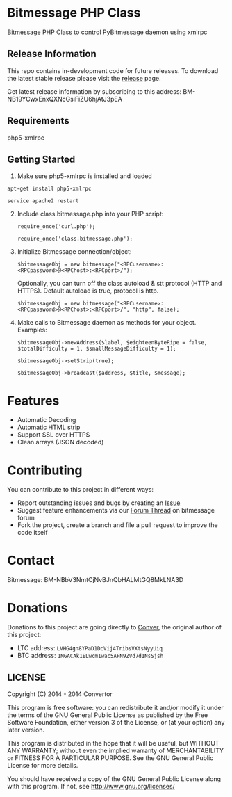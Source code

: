 Bitmessage PHP Class
====================

[Bitmessage](https://bitmessage.org/) PHP Class to control PyBitmessage daemon using xmlrpc

Release Information
---------------
This repo contains in-development code for future releases. To download the
latest stable release please visit the [release](https://github.com/Conver/class.bitmessage.php/releases) page.

Get latest release information by subscribing to this address: BM-NB19YCwxEnxQXNcGsiFiZU6hjAtJ3pEA

Requirements
---------------
php5-xmlrpc

Getting Started
---------------
1. Make sure php5-xmlrpc is installed and loaded
    
  `apt-get install php5-xmlrpc`

  `service apache2 restart`

2. Include class.bitmessage.php into your PHP script:

	`require_once('curl.php');`
	
	`require_once('class.bitmessage.php');`
    
3. Initialize Bitmessage connection/object:

	`$bitmessageObj = new bitmessage("<RPCusername>:<RPCpassword>@<RPChost>:<RPCport>/");`

	Optionally, you can turn off the class autoload & stt protocol (HTTP and HTTPS). Default autoload is true, protocol is http.

	`$bitmessageObj = new bitmessage("<RPCusername>:<RPCpassword>@<RPChost>:<RPCport>/", "http", false);`
    
4. Make calls to Bitmessage daemon as methods for your object. Examples:

    `$bitmessageObj->newAddress($label, $eighteenByteRipe = false, $totalDifficulty = 1, $smallMessageDifficulty = 1);`
    
    `$bitmessageObj->setStrip(true);`
    
    `$bitmessageObj->broadcast($address, $title, $message);`
    
Features
========

* Automatic Decoding
* Automatic HTML strip
* Support SSL over HTTPS
* Clean arrays (JSON decoded)

    
Contributing
============

You can contribute to this project in different ways:

* Report outstanding issues and bugs by creating an [Issue](https://github.com/Conver/class.bitmessage.php/issues/new)
* Suggest feature enhancements via our [Forum Thread](https://bitmessage.org/forum) on bitmessage forum
* Fork the project, create a branch and file a pull request to improve the code itself

Contact
=======

Bitmessage: BM-NBbV3NmtCjNvBJnQbHALMtGQ8MkLNA3D

Donations
=========

Donations to this project are going directly to [Conver](https://github.com/Conver), the original author of this project:

* LTC address: `LVHG4gn8YPaD1DcVij4TribsVXtsNyyUiq`
* BTC address: `1MGACAk1ELwcm1wac5AFN9ZVd7d1NsSjsh`


LICENSE
---------------
Copyright (C) 2014 - 2014  Convertor

This program is free software: you can redistribute it and/or modify
it under the terms of the GNU General Public License as published by
the Free Software Foundation, either version 3 of the License, or
(at your option) any later version.

This program is distributed in the hope that it will be useful,
but WITHOUT ANY WARRANTY; without even the implied warranty of
MERCHANTABILITY or FITNESS FOR A PARTICULAR PURPOSE.  See the
GNU General Public License for more details.

You should have received a copy of the GNU General Public License
along with this program.  If not, see <http://www.gnu.org/licenses/>

